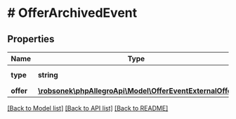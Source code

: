 # # OfferArchivedEvent

## Properties

Name | Type | Description | Notes
------------ | ------------- | ------------- | -------------
**type** | **string** |  | [optional] [default to 'OFFER_ARCHIVED']
**offer** | [**\robsonek\phpAllegroApi\Model\OfferEventExternalOffer**](OfferEventExternalOffer.md) |  |

[[Back to Model list]](../../README.md#models) [[Back to API list]](../../README.md#endpoints) [[Back to README]](../../README.md)
